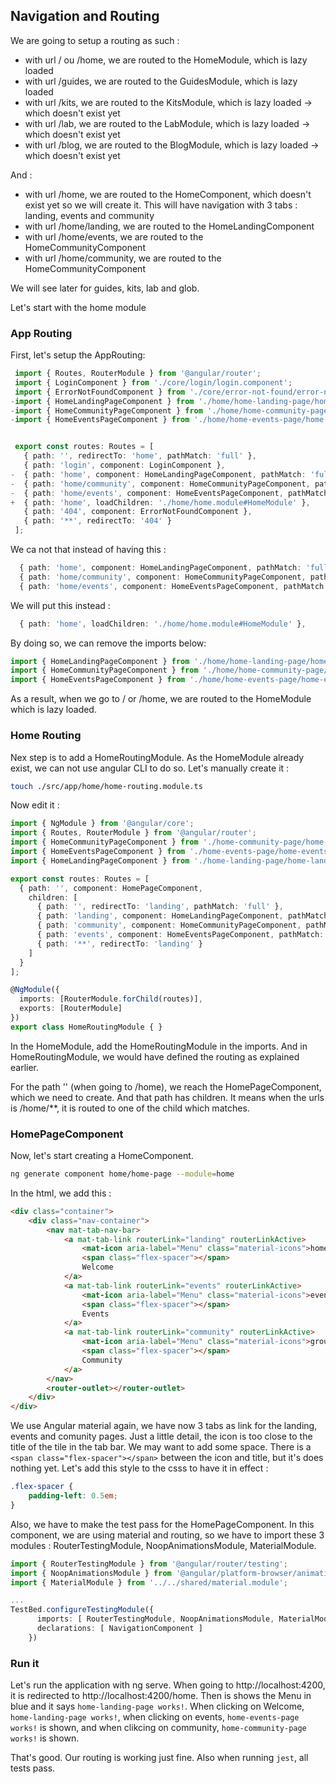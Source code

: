 ## Navigation and Routing

We are going to setup a routing as such :

- with url / ou /home, we are routed to the HomeModule, which is lazy loaded
- with url /guides, we are routed to the GuidesModule, which is lazy loaded
- with url /kits, we are routed to the KitsModule, which is lazy loaded -> which doesn't exist yet
- with url /lab, we are routed to the LabModule, which is lazy loaded -> which doesn't exist yet
- with url /blog, we are routed to the BlogModule, which is lazy loaded -> which doesn't exist yet

And :

- with url /home, we are routed to the HomeComponent, which doesn't exist yet so we will create it. This will have navigation with 3 tabs : landing, events and community
- with url /home/landing, we are routed to the HomeLandingComponent
- with url /home/events, we are routed to the HomeCommunityComponent
- with url /home/community, we are routed to the HomeCommunityComponent

We will see later for guides, kits, lab and glob.

Let's start with the home module

### App Routing

First, let's setup the AppRouting: 

```ts
 import { Routes, RouterModule } from '@angular/router';
 import { LoginComponent } from './core/login/login.component';
 import { ErrorNotFoundComponent } from './core/error-not-found/error-not-found.component';
-import { HomeLandingPageComponent } from './home/home-landing-page/home-landing-page.component';
-import { HomeCommunityPageComponent } from './home/home-community-page/home-community-page.component';
-import { HomeEventsPageComponent } from './home/home-events-page/home-events-page.component';


 export const routes: Routes = [
   { path: '', redirectTo: 'home', pathMatch: 'full' },
   { path: 'login', component: LoginComponent },
-  { path: 'home', component: HomeLandingPageComponent, pathMatch: 'full' },
-  { path: 'home/community', component: HomeCommunityPageComponent, pathMatch: 'full' },
-  { path: 'home/events', component: HomeEventsPageComponent, pathMatch: 'full' },
+  { path: 'home', loadChildren: './home/home.module#HomeModule' },
   { path: '404', component: ErrorNotFoundComponent },
   { path: '**', redirectTo: '404' }
 ];
```

We ca not that instead of having this :

```ts
  { path: 'home', component: HomeLandingPageComponent, pathMatch: 'full' },
  { path: 'home/community', component: HomeCommunityPageComponent, pathMatch: 'full' },
  { path: 'home/events', component: HomeEventsPageComponent, pathMatch: 'full' },
```

We will put this instead :

```ts
  { path: 'home', loadChildren: './home/home.module#HomeModule' },
```

By doing so, we can remove the imports below:

```ts
import { HomeLandingPageComponent } from './home/home-landing-page/home-landing-page.component';
import { HomeCommunityPageComponent } from './home/home-community-page/home-community-page.component';
import { HomeEventsPageComponent } from './home/home-events-page/home-events-page.component';
```

As a result, when we go to / or /home, we are routed to the HomeModule which is lazy loaded.

### Home Routing

Nex step is to add a HomeRoutingModule. As the HomeModule already exist, we can not use angular CLI to do so. Let's manually create it :

```sh
touch ./src/app/home/home-routing.module.ts
```

Now edit it :

```ts
import { NgModule } from '@angular/core';
import { Routes, RouterModule } from '@angular/router';
import { HomeCommunityPageComponent } from './home-community-page/home-community-page.component';
import { HomeEventsPageComponent } from './home-events-page/home-events-page.component';
import { HomeLandingPageComponent } from './home-landing-page/home-landing-page.component';

export const routes: Routes = [
  { path: '', component: HomePageComponent,
    children: [
      { path: '', redirectTo: 'landing', pathMatch: 'full' },
      { path: 'landing', component: HomeLandingPageComponent, pathMatch: 'full' },
      { path: 'community', component: HomeCommunityPageComponent, pathMatch: 'full' },
      { path: 'events', component: HomeEventsPageComponent, pathMatch: 'full' },
      { path: '**', redirectTo: 'landing' }
    ]
  }
];

@NgModule({
  imports: [RouterModule.forChild(routes)],
  exports: [RouterModule]
})
export class HomeRoutingModule { }

```

In the HomeModule, add the HomeRoutingModule in the imports. And in HomeRoutingModule, we would have defined the routing as explained earlier.

For the path '' (when going to /home), we reach the HomePageComponent, which we need to create. And that path has children. It means when the urls is /home/**, it is routed to one of the child which matches.

### HomePageComponent

Now, let's start creating a HomeComponent.

```sh
ng generate component home/home-page --module=home
```

In the html, we add this :

```html
<div class="container">
    <div class="nav-container">
        <nav mat-tab-nav-bar>
            <a mat-tab-link routerLink="landing" routerLinkActive>
                <mat-icon aria-label="Menu" class="material-icons">home</mat-icon>
                <span class="flex-spacer"></span>
                Welcome
            </a>
            <a mat-tab-link routerLink="events" routerLinkActive>
                <mat-icon aria-label="Menu" class="material-icons">event</mat-icon>
                <span class="flex-spacer"></span>
                Events
            </a>
            <a mat-tab-link routerLink="community" routerLinkActive>
                <mat-icon aria-label="Menu" class="material-icons">groupe</mat-icon>
                <span class="flex-spacer"></span>
                Community
            </a>
        </nav>
        <router-outlet></router-outlet>
    </div>
</div>
```

We use Angular material again, we have now 3 tabs as link for the landing, events and comunity pages. Just a little detail, the icon is too close to the title of the tile in the tab bar. We may want to add some space. There is a `<span class="flex-spacer"></span>` between the icon and title, but it's does nothing yet. Let's add this style to the csss to have it in effect :

```css
.flex-spacer {
    padding-left: 0.5em;
}
```

Also, we have to make the test pass for the HomePageComponent. In this component, we are using material and routing, so we have to import these 3 modules : RouterTestingModule, NoopAnimationsModule, MaterialModule.

```ts
import { RouterTestingModule } from '@angular/router/testing';
import { NoopAnimationsModule } from '@angular/platform-browser/animations';
import { MaterialModule } from '../../shared/material.module';

...
TestBed.configureTestingModule({
      imports: [ RouterTestingModule, NoopAnimationsModule, MaterialModule ],
      declarations: [ NavigationComponent ]
    })
```

### Run it

Let's run the application with ng serve. When going to http://localhost:4200, it is redirected to http://localhost:4200/home. Then is shows the Menu in blue and it says `home-landing-page works!`. When clicking on Welcome, `home-landing-page works!`, when clicking on events, `home-events-page works!` is shown, and when clikcing on community, `home-community-page works!` is shown.

That's good. Our routing is working just fine. Also when running `jest`, all tests pass.
